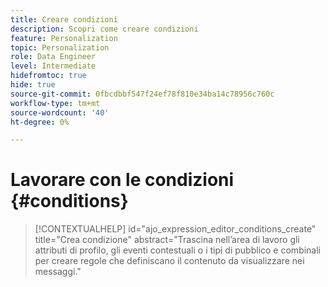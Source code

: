 ```yaml
---
title: Creare condizioni
description: Scopri come creare condizioni
feature: Personalization
topic: Personalization
role: Data Engineer
level: Intermediate
hidefromtoc: true
hide: true
source-git-commit: 0fbcdbbf547f24ef78f810e34ba14c78956c760c
workflow-type: tm+mt
source-wordcount: '40'
ht-degree: 0%

---
```



# Lavorare con le condizioni {#conditions}

>[!CONTEXTUALHELP]
>id="ajo_expression_editor_conditions_create"
>title="Crea condizione"
>abstract="Trascina nell’area di lavoro gli attributi di profilo, gli eventi contestuali o i tipi di pubblico e combinali per creare regole che definiscano il contenuto da visualizzare nei messaggi."

